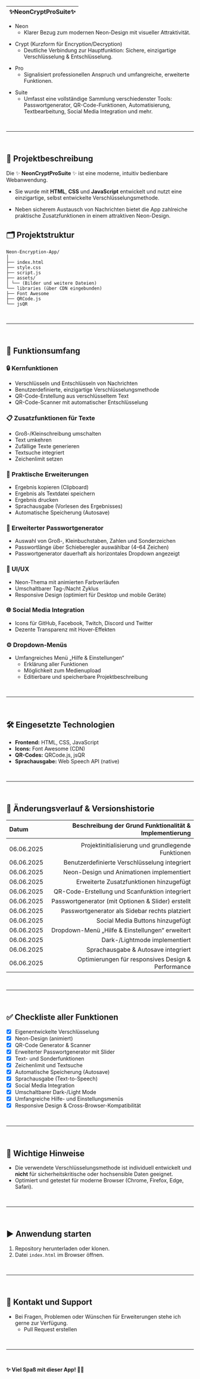 |✨NeonCryptProSuite✨|
|---|

- Neon
  - Klarer Bezug zum modernen Neon-Design mit visueller Attraktivität. <p>
- Crypt (Kurzform für Encryption/Decryption)
  - Deutliche Verbindung zur Hauptfunktion: Sichere, einzigartige Verschlüsselung & Entschlüsselung. <p>
- Pro
  - Signalisiert professionellen Anspruch und umfangreiche, erweiterte Funktionen. <p>
- Suite
  - Umfasst eine vollständige Sammlung verschiedenster Tools: Passwortgenerator, QR-Code-Funktionen, Automatisierung, Textbearbeitung, Social Media Integration und mehr.
    
<br>

---

<br>


## 📌 Projektbeschreibung

Die ✨ **NeonCryptProSuite** ✨ ist eine moderne, intuitiv bedienbare Webanwendung. 
- Sie wurde mit **HTML**, **CSS** und **JavaScript** entwickelt und nutzt eine einzigartige, selbst entwickelte Verschlüsselungsmethode. <p>
  
- Neben sicherem Austausch von Nachrichten bietet die App zahlreiche praktische Zusatzfunktionen in einem attraktiven Neon-Design.

## 🗂️ Projektstruktur

```yarn
Neon-Encryption-App/
│
├── index.html
├── style.css
├── script.js
├── assets/
│ └── (Bilder und weitere Dateien)
└── libraries (über CDN eingebunden)
├── Font Awesome
├── QRCode.js
└── jsQR
```

<br>

---

<br>

## 🚀 Funktionsumfang

### 🔒 Kernfunktionen
- Verschlüsseln und Entschlüsseln von Nachrichten
- Benutzerdefinierte, einzigartige Verschlüsselungsmethode
- QR-Code-Erstellung aus verschlüsseltem Text
- QR-Code-Scanner mit automatischer Entschlüsselung

### 📋 Zusatzfunktionen für Texte
- Groß-/Kleinschreibung umschalten
- Text umkehren
- Zufällige Texte generieren
- Textsuche integriert
- Zeichenlimit setzen

### 📌 Praktische Erweiterungen
- Ergebnis kopieren (Clipboard)
- Ergebnis als Textdatei speichern
- Ergebnis drucken
- Sprachausgabe (Vorlesen des Ergebnisses)
- Automatische Speicherung (Autosave)

### 🔑 Erweiterter Passwortgenerator
- Auswahl von Groß-, Kleinbuchstaben, Zahlen und Sonderzeichen
- Passwortlänge über Schieberegler auswählbar (4–64 Zeichen)
- Passwortgenerator dauerhaft als horizontales Dropdown angezeigt

### 🎨 UI/UX
- Neon-Thema mit animierten Farbverläufen
- Umschaltbarer Tag-/Nacht Zyklus
- Responsive Design (optimiert für Desktop und mobile Geräte)

### 🌐 Social Media Integration
- Icons für GitHub, Facebook, Twitch, Discord und Twitter
- Dezente Transparenz mit Hover-Effekten

### ⚙️ Dropdown-Menüs
- Umfangreiches Menü „Hilfe & Einstellungen“
  - Erklärung aller Funktionen
  - Möglichkeit zum Medienupload
  - Editierbare und speicherbare Projektbeschreibung

<br>

---

<br>

## 🛠️ Eingesetzte Technologien

- **Frontend:** HTML, CSS, JavaScript
- **Icons:** Font Awesome (CDN)
- **QR-Codes:** QRCode.js, jsQR
- **Sprachausgabe:** Web Speech API (native)

<br>

---

<br>

## 🔄 Änderungsverlauf & Versionshistorie

| Datum      | Beschreibung der Grund Funktionalität & Implementierung   |
| :---       |                    ---:                                  |
|            |                                                           |
| 06.06.2025 | Projektinitialisierung und grundlegende Funktionen        |
| 06.06.2025 | Benutzerdefinierte Verschlüsselung integriert             |
| 06.06.2025 | Neon-Design und Animationen implementiert                 |
| 06.06.2025 | Erweiterte Zusatzfunktionen hinzugefügt                   |
| 06.06.2025 | QR-Code-Erstellung und Scanfunktion integriert            |
| 06.06.2025 | Passwortgenerator (mit Optionen & Slider) erstellt        |
| 06.06.2025 | Passwortgenerator als Sidebar rechts platziert            |
| 06.06.2025 | Social Media Buttons hinzugefügt                          |
| 06.06.2025 | Dropdown-Menü „Hilfe & Einstellungen“ erweitert           |
| 06.06.2025 | Dark-/Lightmode implementiert                             |
| 06.06.2025 | Sprachausgabe & Autosave integriert                       |
| 06.06.2025 | Optimierungen für responsives Design & Performance        |

<br>

---

<br>

## ✅ Checkliste aller Funktionen

- [x] Eigenentwickelte Verschlüsselung
- [x] Neon-Design (animiert)
- [x] QR-Code Generator & Scanner
- [x] Erweiterter Passwortgenerator mit Slider
- [x] Text- und Sonderfunktionen
- [x] Zeichenlimit und Textsuche
- [x] Automatische Speicherung (Autosave)
- [x] Sprachausgabe (Text-to-Speech)
- [x] Social Media Integration
- [x] Umschaltbarer Dark-/Light Mode
- [x] Umfangreiche Hilfe- und Einstellungsmenüs
- [x] Responsive Design & Cross-Browser-Kompatibilität

<br>

---

<br>

## 🚨 Wichtige Hinweise

- Die verwendete Verschlüsselungsmethode ist individuell entwickelt und **nicht** für sicherheitskritische oder hochsensible Daten geeignet.
- Optimiert und getestet für moderne Browser (Chrome, Firefox, Edge, Safari).

<br>

---

<br>

## ▶️ Anwendung starten

1. Repository herunterladen oder klonen.
2. Datei `index.html` im Browser öffnen.

<br>

---

<br>

## 📩 Kontakt und Support

- Bei Fragen, Problemen oder Wünschen für Erweiterungen stehe ich gerne zur Verfügung.
  - Pull Request erstellen

<br>

---

<br>

**✨ Viel Spaß mit dieser App! 🚀✨**
